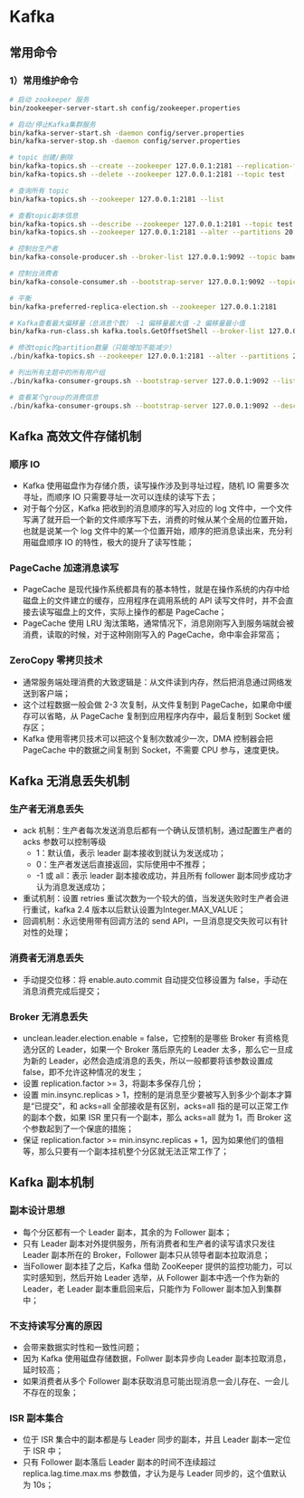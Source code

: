 # Kafka
## 常用命令
### 1）常用维护命令
```bash
# 启动 zookeeper 服务
bin/zookeeper-server-start.sh config/zookeeper.properties

# 启动/停止Kafka集群服务
bin/kafka-server-start.sh -daemon config/server.properties
bin/kafka-server-stop.sh -daemon config/server.properties

# topic 创建/删除
bin/kafka-topics.sh --create --zookeeper 127.0.0.1:2181 --replication-factor 1 --partitions 3 --topic test
bin/kafka-topics.sh --delete --zookeeper 127.0.0.1:2181 --topic test

# 查询所有 topic
bin/kafka-topics.sh --zookeeper 127.0.0.1:2181 --list

# 查看topic副本信息
bin/kafka-topics.sh --describe --zookeeper 127.0.0.1:2181 --topic test
bin/kafka-topics.sh --zookeeper 127.0.0.1:2181 --alter --partitions 20 --topic test

# 控制台生产者
bin/kafka-console-producer.sh --broker-list 127.0.0.1:9092 --topic bametl-cop-lltf

# 控制台消费者
bin/kafka-console-consumer.sh --bootstrap-server 127.0.0.1:9092 --topic test | grep -E '201800001345'

# 平衡
bin/kafka-preferred-replica-election.sh --zookeeper 127.0.0.1:2181

# Kafka查看最大偏移量（总消息个数） -1 偏移量最大值 -2 偏移量最小值
bin/kafka-run-class.sh kafka.tools.GetOffsetShell --broker-list 127.0.0.1:9092 --topic test --time -1

# 修改topic的partition数量（只能增加不能减少）
./bin/kafka-topics.sh --zookeeper 127.0.0.1:2181 --alter --partitions 20 --topic test

# 列出所有主题中的所有用户组
./bin/kafka-consumer-groups.sh --bootstrap-server 127.0.0.1:9092 --list

# 查看某个group的消费信息
./bin/kafka-consumer-groups.sh --bootstrap-server 127.0.0.1:9092 --describe --group groupName
```

## Kafka 高效文件存储机制
### 顺序 IO
- Kafka 使用磁盘作为存储介质，读写操作涉及到寻址过程，随机 IO 需要多次寻址，而顺序 IO 只需要寻址一次可以连续的读写下去；
- 对于每个分区，Kafka 把收到的消息顺序的写入对应的 log 文件中，一个文件写满了就开启一个新的文件顺序写下去，消费的时候从某个全局的位置开始，也就是说某一个 log 文件中的某一个位置开始，顺序的把消息读出来，充分利用磁盘顺序 IO 的特性，极大的提升了读写性能；

### PageCache 加速消息读写
- PageCache 是现代操作系统都具有的基本特性，就是在操作系统的内存中给磁盘上的文件建立的缓存，应用程序在调用系统的 API 读写文件时，并不会直接去读写磁盘上的文件，实际上操作的都是 PageCache；
- PageCache 使用 LRU 淘汰策略，通常情况下，消息刚刚写入到服务端就会被消费，读取的时候，对于这种刚刚写入的 PageCache，命中率会非常高；

### ZeroCopy 零拷贝技术
- 通常服务端处理消费的大致逻辑是：从文件读到内存，然后把消息通过网络发送到客户端；
- 这个过程数据一般会做 2-3 次复制，从文件复制到 PageCache，如果命中缓存可以省略，从 PageCache 复制到应用程序内存中，最后复制到 Socket 缓存区；
- Kafka 使用零拷贝技术可以把这个复制次数减少一次，DMA 控制器会把 PageCache 中的数据之间复制到 Socket，不需要 CPU 参与，速度更快。

## Kafka 无消息丢失机制

### 生产者无消息丢失
- ack 机制：生产者每次发送消息后都有一个确认反馈机制，通过配置生产者的 acks 参数可以控制等级
    - 1：默认值，表示 leader 副本接收到就认为发送成功；
    - 0：生产者发送后直接返回，实际使用中不推荐；
    - -1 或 all：表示 leader 副本接收成功，并且所有 follower 副本同步成功才认为消息发送成功；
- 重试机制：设置 retries 重试次数为一个较大的值，当发送失败时生产者会进行重试，kafka 2.4 版本以后默认设置为Integer.MAX_VALUE；
- 回调机制：永远使用带有回调方法的 send API，一旦消息提交失败可以有针对性的处理；

### 消费者无消息丢失
- 手动提交位移：将 enable.auto.commit 自动提交位移设置为 false，手动在消息消费完成后提交；

### Broker 无消息丢失
- unclean.leader.election.enable = false，它控制的是哪些 Broker 有资格竞选分区的 Leader，如果一个 Broker 落后原先的 Leader 太多，那么它一旦成为新的 Leader，必然会造成消息的丢失，所以一般都要将该参数设置成 false，即不允许这种情况的发生；
- 设置 replication.factor >= 3，将副本多保存几份；
- 设置 min.insync.replicas > 1，控制的是消息至少要被写入到多少个副本才算是“已提交”，和 acks=all 全部接收是有区别，acks=all 指的是可以正常工作的副本个数，如果 ISR 里只有一个副本，那么 acks=all 就为 1，而 Broker 这个参数起到了一个保底的措施；
- 保证 replication.factor >= min.insync.replicas + 1，因为如果他们的值相等，那么只要有一个副本挂机整个分区就无法正常工作了；

## Kafka 副本机制

### 副本设计思想
- 每个分区都有一个 Leader 副本，其余的为 Follower 副本；
- 只有 Leader 副本对外提供服务，所有消费者和生产者的读写请求只发往 Leader 副本所在的 Broker，Follower 副本只从领导者副本拉取消息；
- 当Follower 副本挂了之后，Kafka 借助 ZooKeeper 提供的监控功能力，可以实时感知到，然后开始 Leader 选举，从 Follower 副本中选一个作为新的 Leader，老 Leader 副本重启回来后，只能作为 Follower 副本加入到集群中；

### 不支持读写分离的原因
- 会带来数据实时性和一致性问题；
- 因为 Kafka 使用磁盘存储数据，Follwer 副本异步向 Leader 副本拉取消息，延时较高；
- 如果消费者从多个 Follower 副本获取消息可能出现消息一会儿存在、一会儿不存在的现象；

### ISR 副本集合
- 位于 ISR 集合中的副本都是与 Leader 同步的副本，并且 Leader 副本一定位于 ISR 中；
- 只有 Follower 副本落后 Leader 副本的时间不连续超过 replica.lag.time.max.ms 参数值，才认为是与 Leader 同步的，这个值默认为 10s；